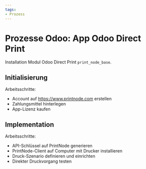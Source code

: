 ```yaml
---
tags:
- Prozess
---
```

# Prozesse Odoo: App Odoo Direct Print
Installation Modul Odoo Direct Print `print_node_base`.

## Initialisierung

Arbeitsschritte:
* Account auf <https://www.printnode.com> erstellen
* Zahlungsmittel hinterlegen
* App-Lizenz kaufen

## Implementation

Arbeitsschritte:
- API-Schlüssel auf PrintNode generieren
- PrintNode-Client auf Computer mit Drucker installieren
- Druck-Szenario definieren und einrichten
- Direkter Druckvorgang testen